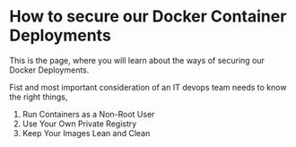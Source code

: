 # How to secure our Docker Container Deployments
This is the page, where you will learn about the ways of securing our Docker Deployments.

Fist and most important consideration of an IT devops team needs to know the right things,
1. Run Containers as a Non-Root User
2. Use Your Own Private Registry
3. Keep Your Images Lean and Clean
